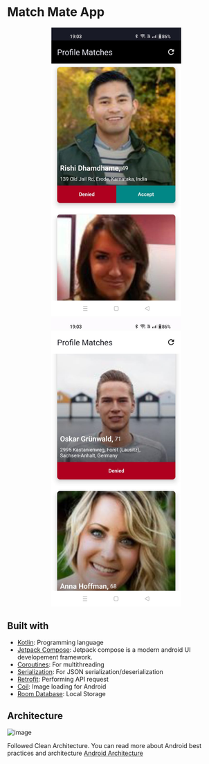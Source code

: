 # Match Mate App

<div align="center">
    <img src="screenshot/darkmode.jpeg" width="300px"</img>
    <img src="screenshot/lightmode.jpeg" width="300px"</img>
</div>

## Built with 

- [Kotlin](kotlinlang.org): Programming language
- [Jetpack Compose](https://developer.android.com/jetpack/compose): Jetpack compose is a modern android UI developement framework.
- [Coroutines](https://github.com/Kotlin/kotlinx.coroutines): For multithreading
- [Serialization](https://github.com/Kotlin/kotlinx.serialization): For JSON serialization/deserialization
- [Retrofit](https://github.com/square/retrofit): Performing API request 
- [Coil](https://github.com/coil-kt/coil): Image loading for Android
- [Room Database](https://developer.android.com/training/data-storage/room): Local Storage

## Architecture

![image](https://github.com/Ashutoshwahane/Cosmos-Compose/assets/50887729/d43a5bbb-5cb4-4150-ad8c-2b1c61709e62)

Followed Clean Architecture.
You can read more about Android best practices and architecture [Android Architecture ](https://developer.android.com/topic/architecture#recommended-app-arch)
